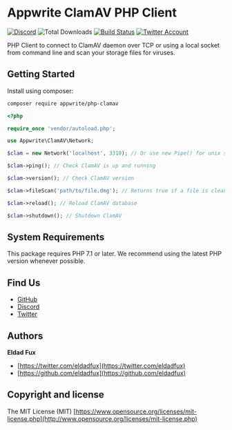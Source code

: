 # Appwrite ClamAV PHP Client

[![Discord](https://img.shields.io/discord/564160730845151244?label=discord&style=flat-square)](https://appwrite.io/discord?r=Github)
![Total Downloads](https://img.shields.io/packagist/dt/appwrite/php-clamav.svg?style=flat-square)
[![Build Status](https://img.shields.io/travis/com/appwrite/php-clamav?style=flat-square)](https://travis-ci.com/appwrite/php-clamav)
[![Twitter Account](https://img.shields.io/twitter/follow/appwrite?color=00acee&label=twitter&style=flat-square)](https://twitter.com/appwrite)

PHP Client to connect to ClamAV daemon over TCP or using a local socket from command line and scan your storage files for viruses.

## Getting Started

Install using composer:
```bash
composer require appwrite/php-clamav
```

```php
<?php

require_once 'vendor/autoload.php';

use Appwrite\ClamAV\Network;

$clam = new Network('localhost', 3310); // Or use new Pipe() for unix socket

$clam->ping(); // Check ClamAV is up and running

$clam->version(); // Check ClamAV version

$clam->fileScan('path/to/file.dmg'); // Returns true if a file is clean or false if a file is infected

$clam->reload(); // Reload ClamAV database

$clam->shutdown(); // Shutdown ClamAV
```

## System Requirements

This package requires PHP 7.1 or later. We recommend using the latest PHP version whenever possible.

## Find Us

* [GitHub](https://github.com/appwrite)
* [Discord](https://appwrite.io/discord)
* [Twitter](https://twitter.com/appwrite)

## Authors

**Eldad Fux**

+ [https://twitter.com/eldadfux](https://twitter.com/eldadfux)
+ [https://github.com/eldadfux](https://github.com/eldadfux)

## Copyright and license

The MIT License (MIT) [https://www.opensource.org/licenses/mit-license.php](http://www.opensource.org/licenses/mit-license.php)
